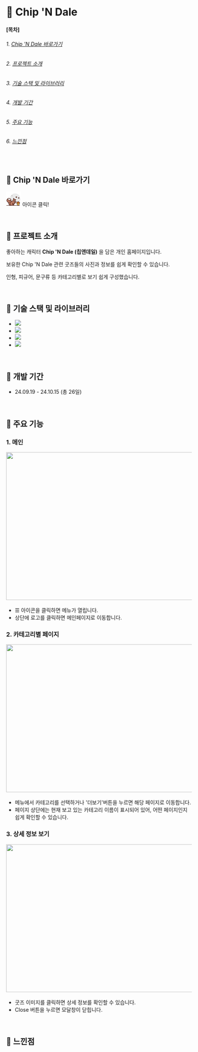 # &#129294; Chip 'N Dale




#### [목차]
###### 1. [Chip 'N Dale 바로가기](#-chip-n-dale)
###### 2. [프로젝트 소개](#-프로젝트-소개)
###### 3. [기술 스택 및 라이브러리](#-기술-스택-및-라이브러리)
###### 4. [개발 기간](#-개발-기간)
###### 5. [주요 기능](#-주요-기능)
###### 6. [느낀점](#-느낀점)

<br>


## &#129294; Chip 'N Dale 바로가기

[<img src="./public/chip_n_dale_logo.png" width="40" height="40">](https://soyeon1221.github.io/Chip_N_Dale) 아이콘 클릭!

<br>


## &#129294; 프로젝트 소개

좋아하는 캐릭터 **Chip 'N Dale (칩앤데일)** 을 담은 개인 홈페이지입니다.

보유한 Chip 'N Dale 관련 굿즈들의 사진과 정보를 쉽게 확인할 수 있습니다.

인형, 피규어, 문구류 등 카테고리별로 보기 쉽게 구성했습니다.


<br>


## &#129294; 기술 스택 및 라이브러리

- <img src="https://img.shields.io/badge/React-61DAFB?style=flat-square&logo=React&logoColor=black"/>
- <img src="https://img.shields.io/badge/JavaScript-ECD53F?style=flat-square&logo=JavaScript&logoColor=white"/>
- <img src="https://img.shields.io/badge/HTML5-F46D01?style=flat-square&logo=HTML5&logoColor=white"/>
- <img src="https://img.shields.io/badge/CSS3-2490D7?style=flat-square&logo=CSS3&logoColor=white"/>

<br>


## &#129294; 개발 기간

- 24.09.19 - 24.10.15 (총 26일)

<br>


## &#129294; 주요 기능

### 1. 메인

<img src="https://github.com/user-attachments/assets/cc0200bc-0f9f-46fa-bdf4-e78b2f13e49a" width="580px" height="400px">


- &#9776; 아이콘을 클릭하면 메뉴가 열립니다. 
- 상단에 로고를 클릭하면 메인페이지로 이동합니다.


### 2. 카테고리별 페이지

<img src="https://github.com/user-attachments/assets/e225ba90-4c01-4e51-9740-d83a5dc22ce8" width="580px" height="400px">


- 메뉴에서 카테고리를 선택하거나 '더보기'버튼을 누르면 해당 페이지로 이동합니다.
- 페이지 상단에는 현재 보고 있는 카테고리 이름이 표시되어 있어, 어떤 페이지인지 쉽게 확인할 수 있습니다.


### 3. 상세 정보 보기

<img src="https://github.com/user-attachments/assets/81999620-0bce-43e5-b84b-7d1eaddf3522" width="580px" height="400px">


- 굿즈 이미지를 클릭하면 상세 정보를 확인할 수 있습니다.
- Close 버튼을 누르면 모달창이 닫힙니다.

<br>

## &#129294; 느낀점
